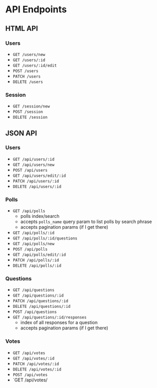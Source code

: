 # API Endpoints

## HTML API

### Users

- `GET /users/new`
- `GET /users/:id`
- `GET /users/:id/edit`
- `POST /users`
- `PATCH /users`
- `DELETE /users`

### Session

- `GET /session/new`
- `POST /session`
- `DELETE /session`

## JSON API

### Users

- `GET /api/users/:id`
- `GET /api/users/new`
- `POST /api/users`
- `GET /api/users/edit/:id`
- `PATCH /api/users/:id`
- `DELETE /api/users/:id`

### Polls

- `GET /api/polls`
  - polls index/search
  - accepts `polls_name` query param to list polls by search phrase
  - accepts pagination params (if I get there)
- `GET /api/polls/:id`
- `GET /api/polls/:id/questions`
- `GET /api/polls/new`
- `POST /api/polls`
- `GET /api/polls/edit/:id`
- `PATCH /api/polls/:id`
- `DELETE /api/polls/:id`

### Questions

- `GET /api/questions`
- `GET /api/questions/:id`
- `PATCH /api/questions/:id`
- `DELETE /api/questions/:id`
- `POST /api/questions`
- `GET /api/questions/:id/responses`
  - index of all responses for a question
  - accepts pagination params (if I get there)

### Votes
- `GET /api/votes`
- `GET /api/votes/:id`
- `PATCH /api/votes/:id`
- `DELETE /api/votes/:id`
- `POST /api/votes`
- `GET /api/votes/

